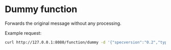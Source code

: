 # Dummy function

Forwards the original message without any processing.

Example request:
```bash
curl http://127.0.0.1:8080/function/dummy -d '{"specversion":"0.2","type":"io.github.ust.mico.result","source":"/router","id":"A234-1234-1234","time":"2019-05-08T17:31:00Z","contentType":"application/json","data":"test"}'
```

